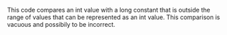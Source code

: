 This code compares an int value with a long constant that is outside the range of values that can be represented as an int value. This comparison is vacuous and possibily to be incorrect.